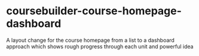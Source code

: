 # coursebuilder-course-homepage-dashboard
A layout change for the course homepage from a list to a dashboard approach which shows rough progress through each unit and powerful idea
